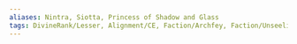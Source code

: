 ```yaml
---
aliases: Nintra, Siotta, Princess of Shadow and Glass
tags: DivineRank/Lesser, Alignment/CE, Faction/Archfey, Faction/UnseelieCourt
---
```

